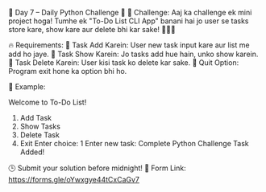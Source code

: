 📢 Day 7 – Daily Python Challenge 🐍
🚀 Challenge:
Aaj ka challenge ek mini project hoga! Tumhe ek "To-Do List CLI App" banani hai jo user se tasks store kare, show kare aur delete bhi kar sake! 📝✅❌

🔥 Requirements:
⿡ Task Add Karein: User new task input kare aur list me add ho jaye.
⿢ Task Show Karein: Jo tasks add hue hain, unko show karein.
⿣ Task Delete Karein: User kisi task ko delete kar sake.
⿤ Quit Option: Program exit hone ka option bhi ho.

📌 Example:

Welcome to To-Do List!
1. Add Task
2. Show Tasks
3. Delete Task
4. Exit
Enter choice: 1
Enter new task: Complete Python Challenge
Task Added!


🕒 Submit your solution before midnight!
📌 Form Link: https://forms.gle/oYwxgye44tCxCaGv7
